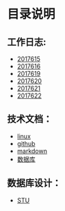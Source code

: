 
# 目录说明

工作日志:
---
* [2017615](./2017615.md)
* [2017616](./2017616.md)
* [2017619](./2017619.md)
* [2017620](./2017620.md)
* [2017621](./2017621.md)
* [2017622](./2017622.md)

技术文档：
---
* [linux](./linux.md)
* [github](./github.md)
* [markdown](./markdown)
* [数据库](./数据库.md)

数据库设计：
---
* [STU](STU.md)

